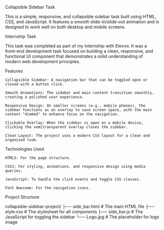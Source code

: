 Collapsible Sidebar Task

This is a simple, responsive, and collapsible sidebar task built using HTML, CSS, and JavaScript. It features a smooth slide-in/slide-out animation and is designed to work well on both desktop and mobile screens.

Internship Task

This task was completed as part of my internship with Elevvo. It was a front-end development task focused on building a clean, responsive, and functional UI component that demonstrates a solid understanding of modern web development principles.

Features

    Collapsible Sidebar: A navigation bar that can be toggled open or closed with a button click.

    Smooth Animations: The sidebar and main content transition smoothly, creating a polished user experience.

    Responsive Design: On smaller screens (e.g., mobile phones), the sidebar functions as an overlay to save screen space, with the main content "dimmed" to enhance focus on the navigation.

    Clickable Overlay: When the sidebar is open on a mobile device, clicking the semitransparent overlay closes the sidebar.

    Clean Layout: The project uses a modern CSS layout for a clean and organized look.

Technologies Used

    HTML5: For the page structure.

    CSS3: For styling, animations, and responsive design using media queries.

    JavaScript: To handle the click events and toggle CSS classes.

    Font Awesome: For the navigation icons.


Project Structure

collapsible-sidebar-project/
├── side_bar.html       # The main HTML file
├── style.css        # The stylesheet for all components
├── side_bar.js        # The JavaScript for toggling the sidebar
└── Logo.jpg    # The placeholder for logo image
